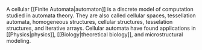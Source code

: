 A cellular [[Finite Automata|automaton]] is a discrete model of computation studied in automata theory. They are also called cellular spaces, tessellation automata, homogeneous structures, cellular structures, tesselation structures, and iterative arrays. Cellular automata have found applications in [[Physics|physics]], [[Biology|theoretical biology]], and microstructural modeling.
